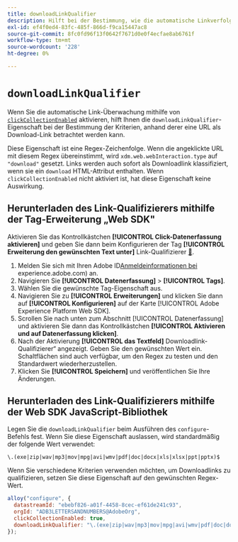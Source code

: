 ```yaml
---
title: downloadLinkQualifier
description: Hilft bei der Bestimmung, wie die automatische Linkverfolgung Download-Links qualifiziert.
exl-id: ef4f0ed4-83fc-485f-866d-f9ca15447ac8
source-git-commit: 8fc0fd96f13f0642f7671d0e0f4ecfae8ab6761f
workflow-type: tm+mt
source-wordcount: '228'
ht-degree: 0%

---
```


# `downloadLinkQualifier`

Wenn Sie die automatische Link-Überwachung mithilfe von [`clickCollectionEnabled`](clickcollectionenabled.md) aktivieren, hilft Ihnen die `downloadLinkQualifier`-Eigenschaft bei der Bestimmung der Kriterien, anhand derer eine URL als Download-Link betrachtet werden kann.

Diese Eigenschaft ist eine Regex-Zeichenfolge. Wenn die angeklickte URL mit diesem Regex übereinstimmt, wird `xdm.web.webInteraction.type` auf `"download"` gesetzt. Links werden auch sofort als Downloadlink klassifiziert, wenn sie ein `download` HTML-Attribut enthalten. Wenn `clickCollectionEnabled` nicht aktiviert ist, hat diese Eigenschaft keine Auswirkung.

## Herunterladen des Link-Qualifizierers mithilfe der Tag-Erweiterung „Web SDK&quot;

Aktivieren Sie das Kontrollkästchen **[!UICONTROL Click-Datenerfassung aktivieren]** und geben Sie dann beim Konfigurieren der Tag **[!UICONTROL Erweiterung den gewünschten Text unter]** Link-Qualifizierer [&#128279;](/help/tags/extensions/client/web-sdk/web-sdk-extension-configuration.md).

1. Melden Sie sich mit Ihren Adobe ID[Anmeldeinformationen bei ](https://experience.adobe.com)experience.adobe.com) an.
1. Navigieren Sie **[!UICONTROL Datenerfassung]** > **[!UICONTROL Tags]**.
1. Wählen Sie die gewünschte Tag-Eigenschaft aus.
1. Navigieren Sie zu **[!UICONTROL Erweiterungen]** und klicken Sie dann auf **[!UICONTROL Konfigurieren]** auf der Karte [!UICONTROL Adobe Experience Platform Web SDK].
1. Scrollen Sie nach unten zum Abschnitt [!UICONTROL Datenerfassung] und aktivieren Sie dann das Kontrollkästchen **[!UICONTROL Aktivieren und auf Datenerfassung klicken]**.
1. Nach der Aktivierung **[!UICONTROL das Textfeld]** Downloadlink-Qualifizierer“ angezeigt. Geben Sie den gewünschten Wert ein. Schaltflächen sind auch verfügbar, um den Regex zu testen und den Standardwert wiederherzustellen.
1. Klicken Sie **[!UICONTROL Speichern]** und veröffentlichen Sie Ihre Änderungen.

## Herunterladen des Link-Qualifizierers mithilfe der Web SDK JavaScript-Bibliothek

Legen Sie die `downloadLinkQualifier` beim Ausführen des `configure`-Befehls fest. Wenn Sie diese Eigenschaft auslassen, wird standardmäßig der folgende Wert verwendet:

`\.(exe|zip|wav|mp3|mov|mpg|avi|wmv|pdf|doc|docx|xls|xlsx|ppt|pptx)$`

Wenn Sie verschiedene Kriterien verwenden möchten, um Downloadlinks zu qualifizieren, setzen Sie diese Eigenschaft auf den gewünschten Regex-Wert.

```js
alloy("configure", {
  datastreamId: "ebebf826-a01f-4458-8cec-ef61de241c93",
  orgId: "ADB3LETTERSANDNUMBERS@AdobeOrg",
  clickCollectionEnabled: true,
  downloadLinkQualifier: "\.(exe|zip|wav|mp3|mov|mpg|avi|wmv|pdf|doc|docx|xls|xlsx|ppt|pptx)$"
});
```
